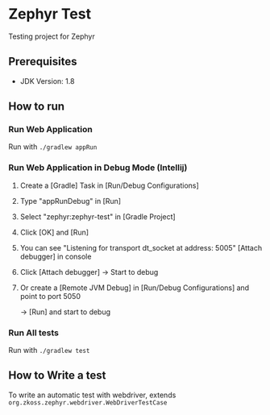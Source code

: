# Zephyr Test
Testing project for Zephyr

## Prerequisites
* JDK Version: 1.8

## How to run
### Run Web Application
Run with `./gradlew appRun`

### Run Web Application in Debug Mode (Intellij)
1. Create a [Gradle] Task in [Run/Debug Configurations]
2. Type "appRunDebug" in [Run]
3. Select "zephyr:zephyr-test" in [Gradle Project]
4. Click [OK] and [Run]
5. You can see "Listening for transport dt_socket at address: 5005" [Attach debugger] in console
6. Click [Attach debugger] -> Start to debug
7. Or create a [Remote JVM Debug] in [Run/Debug Configurations] and point to port 5050 
   
   -> [Run] and start to debug

### Run All tests
Run with `./gradlew test`

## How to Write a test
To write an automatic test with webdriver, extends `org.zkoss.zephyr.webdriver.WebDriverTestCase`